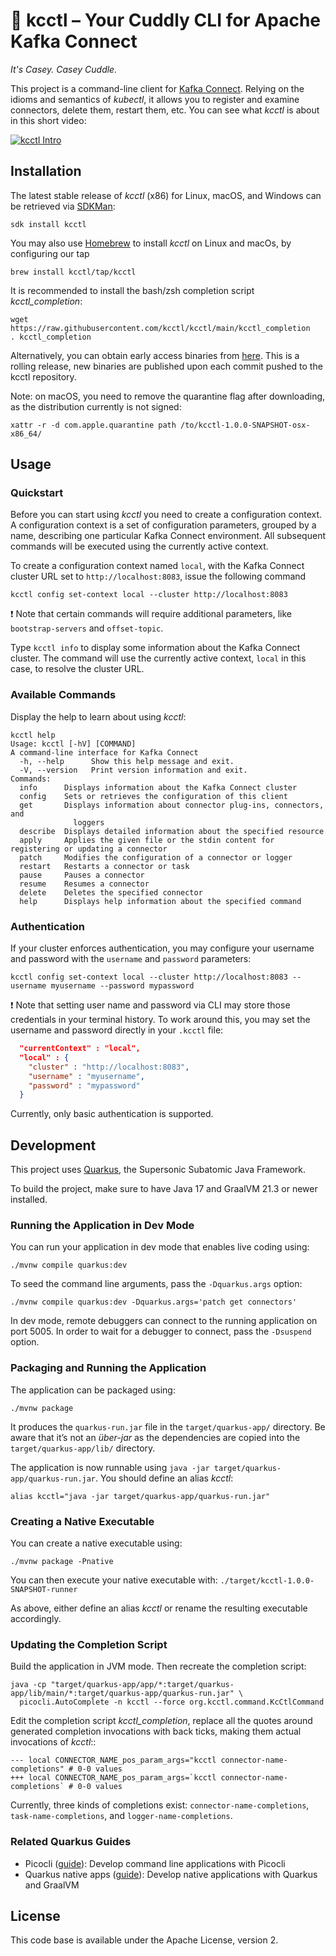 # 🧸 kcctl – Your Cuddly CLI for Apache Kafka Connect

_It's Casey. Casey Cuddle._

This project is a command-line client for [Kafka Connect](https://kafka.apache.org/documentation/#connect).
Relying on the idioms and semantics of _kubectl_,
it allows you to register and examine connectors, delete them, restart them, etc.
You can see what _kcctl_ is about in this short video:

[![kcctl Intro](https://img.youtube.com/vi/F9bUsM1ZwKk/0.jpg)](https://www.youtube.com/watch?v=F9bUsM1ZwKk)

## Installation

The latest stable release of _kcctl_ (x86) for Linux, macOS, and Windows can be retrieved via [SDKMan](https://sdkman.io/sdks#kcctl):

```shell script
sdk install kcctl
```

You may also use [Homebrew](https://brew.sh/) to install _kcctl_ on Linux and macOs, by configuring our tap

```shell script
brew install kcctl/tap/kcctl
```

It is recommended to install the bash/zsh completion script _kcctl_completion_:

```shell script
wget https://raw.githubusercontent.com/kcctl/kcctl/main/kcctl_completion
. kcctl_completion
```

Alternatively, you can obtain early access binaries from [here](https://github.com/kcctl/kcctl/releases).
This is a rolling release, new binaries are published upon each commit pushed to the kcctl repository.

Note: on macOS, you need to remove the quarantine flag after downloading, as the distribution currently is not signed:

```shell script
xattr -r -d com.apple.quarantine path /to/kcctl-1.0.0-SNAPSHOT-osx-x86_64/
```

## Usage

### Quickstart

Before you can start using _kcctl_ you need to create a configuration context.
A configuration context is a set of configuration parameters, grouped
by a name, describing one particular Kafka Connect environment.
All subsequent commands will be executed using the currently active context.

To create a configuration context named `local`, with the Kafka Connect cluster URL set to
`http://localhost:8083`, issue the following command

```shell script
kcctl config set-context local --cluster http://localhost:8083
```

:exclamation: Note that certain commands will require additional parameters, like `bootstrap-servers` and
`offset-topic`.

Type `kcctl info` to display some information about the Kafka Connect cluster.
The command will use the currently active context, `local` in this case, to
resolve the cluster URL.

### Available Commands

Display the help to learn about using _kcctl_:

```shell script
kcctl help
Usage: kcctl [-hV] [COMMAND]
A command-line interface for Kafka Connect
  -h, --help      Show this help message and exit.
  -V, --version   Print version information and exit.
Commands:
  info      Displays information about the Kafka Connect cluster
  config    Sets or retrieves the configuration of this client
  get       Displays information about connector plug-ins, connectors, and
              loggers
  describe  Displays detailed information about the specified resource
  apply     Applies the given file or the stdin content for registering or updating a connector
  patch     Modifies the configuration of a connector or logger
  restart   Restarts a connector or task
  pause     Pauses a connector
  resume    Resumes a connector
  delete    Deletes the specified connector
  help      Displays help information about the specified command
```

### Authentication

If your cluster enforces authentication, you may configure your username and password with the `username` and `password` parameters:

```shell script
kcctl config set-context local --cluster http://localhost:8083 --username myusername --password mypassword
```

:exclamation: Note that setting user name and password via CLI may store those credentials in your terminal history. To work around this, you may set the username and password directly in your `.kcctl` file:

```json
  "currentContext" : "local",
  "local" : {
    "cluster" : "http://localhost:8083",
    "username" : "myusername",
    "password" : "mypassword"
  }
```

Currently, only basic authentication is supported.

## Development

This project uses [Quarkus](https://quarkus.io/), the Supersonic Subatomic Java Framework.

To build the project, make sure to have Java 17 and GraalVM 21.3 or newer installed.

### Running the Application in Dev Mode

You can run your application in dev mode that enables live coding using:

```shell script
./mvnw compile quarkus:dev
```

To seed the command line arguments, pass the `-Dquarkus.args` option:

```shell script
./mvnw compile quarkus:dev -Dquarkus.args='patch get connectors'
```

In dev mode, remote debuggers can connect to the running application on port 5005.
In order to wait for a debugger to connect, pass the `-Dsuspend` option.

### Packaging and Running the Application

The application can be packaged using:

```shell script
./mvnw package
```

It produces the `quarkus-run.jar` file in the `target/quarkus-app/` directory.
Be aware that it’s not an _über-jar_ as the dependencies are copied into the `target/quarkus-app/lib/` directory.

The application is now runnable using `java -jar target/quarkus-app/quarkus-run.jar`.
You should define an alias _kcctl_:

```shell script
alias kcctl="java -jar target/quarkus-app/quarkus-run.jar"
```

### Creating a Native Executable

You can create a native executable using:

```shell script
./mvnw package -Pnative
```

You can then execute your native executable with: `./target/kcctl-1.0.0-SNAPSHOT-runner`

As above, either define an alias _kcctl_ or rename the resulting executable accordingly.

### Updating the Completion Script

Build the application in JVM mode.
Then recreate the completion script:

```shell script
java -cp "target/quarkus-app/app/*:target/quarkus-app/lib/main/*:target/quarkus-app/quarkus-run.jar" \
  picocli.AutoComplete -n kcctl --force org.kcctl.command.KcCtlCommand
```

Edit the completion script _kcctl_completion_, replace all the quotes around generated completion invocations with back ticks, making them actual invocations of _kcctl_::

```shell script
--- local CONNECTOR_NAME_pos_param_args="kcctl connector-name-completions" # 0-0 values
+++ local CONNECTOR_NAME_pos_param_args=`kcctl connector-name-completions` # 0-0 values
```

Currently, three kinds of completions exist: `connector-name-completions`, `task-name-completions`, and `logger-name-completions`.

### Related Quarkus Guides

- Picocli ([guide](https://quarkus.io/guides/picocli)): Develop command line applications with Picocli
- Quarkus native apps ([guide](https://quarkus.io/guides/maven-tooling.html)): Develop native applications with Quarkus and GraalVM

## License

This code base is available under the Apache License, version 2.
